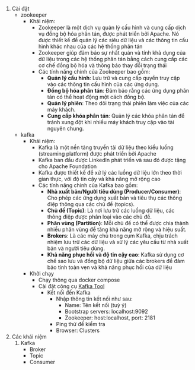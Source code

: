 1. Cài đặt
    - zookeeper
        - Khái niệm:
            - Zookeeper là một dịch vụ quản lý cấu hình và cung cấp dịch vụ đồng bộ hóa phân tán, được phát triển bởi Apache. Nó được thiết kế để quản lý các siêu dữ liệu và các thông tin cấu hình khác nhau của các hệ thống phân tán
            - Zookeeper giúp đảm bảo sự nhất quán và tính khả dụng của dữ liệu trong các hệ thống phân tán bằng cách cung cấp các cơ chế đồng bộ hóa và thông báo thay đổi trạng thái
            - Các tính năng chính của Zookeeper bao gồm:
                - **Quản lý cấu hình**: Lưu trữ và cung cấp quyền truy cập vào các thông tin cấu hình của các ứng dụng.
                - **Đồng bộ hóa phân tán**: Đảm bảo rằng các ứng dụng phân tán có thể hoạt động một cách đồng bộ.
                - **Quản lý phiên**: Theo dõi trạng thái phiên làm việc của các máy khách.
                - **Cung cấp khóa phân tán**: Quản lý các khóa phân tán để tránh xung đột khi nhiều máy khách truy cập vào tài nguyên chung.
    - kafka
        - Khái niệm:
            - Kafka là một nền tảng truyền tải dữ liệu theo kiểu luồng (streaming platform) được phát triển bởi Apache
            - Kafka ban đầu được LinkedIn phát triển và sau đó được tặng cho Apache Foundation
            - Kafka được thiết kế để xử lý các luồng dữ liệu lớn theo thời gian thực, với độ tin cậy và khả năng mở rộng cao
            - Các tính năng chính của Kafka bao gồm:
                - **Nhà xuất bản/Người tiêu dùng (Producer/Consumer)**: Cho phép các ứng dụng xuất bản và tiêu thụ các thông điệp thông qua các chủ đề (topics).
                - **Chủ đề (Topic)**: Là nơi lưu trữ các luồng dữ liệu, các thông điệp được phân loại vào các chủ đề.
                - **Phân vùng (Partition)**: Mỗi chủ đề có thể được chia thành nhiều phân vùng để tăng khả năng mở rộng và hiệu suất.
                - **Brokers**: Là các máy chủ trong cụm Kafka, chịu trách nhiệm lưu trữ các dữ liệu và xử lý các yêu cầu từ nhà xuất bản và người tiêu dùng.
                - **Khả năng phục hồi và độ tin cậy cao**: Kafka sử dụng cơ chế sao lưu và đồng bộ dữ liệu giữa các brokers để đảm bảo tính toàn vẹn và khả năng phục hồi của dữ liệu
        - Khởi chạy 
            - Chạy thông qua docker compose
            - Cài đặt công cụ [Kafka Tool](https://www.kafkatool.com/download.html)
                - Kết nối đến Kafka
                    - Nhập thông tin kết nối như sau:
                        - Name: Tên kết nối (tuỳ ý)
                        - Bootstrap servers: localhost:9092
                        - Zookeeper: host:localhost, port: 2181
                    - Ping thử để kiểm tra
                    - Browser: Clusters
2. Các khái niệm
    1. Kafka
        - Broker
        - Topic
        - Consumer
        